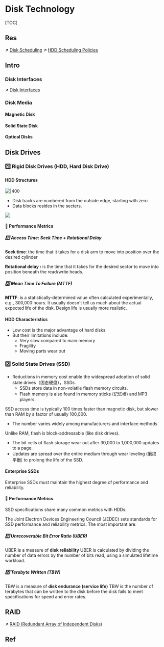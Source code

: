 # Disk Technology

[TOC]



## Res
↗ [Disk Scheduling](../../../../../Operating%20System%20(Theory)/IO%20System/IO%20Efficiency%20(via%20Scheduling%20&%20Buffering)/Disk%20Scheduling/Disk%20Scheduling.md)
↗ [HDD Scheduling Policies](../../../../../Operating%20System%20(Theory)/IO%20System/IO%20Efficiency%20(via%20Scheduling%20&%20Buffering)/Disk%20Scheduling/Disk%20Scheduling%20with%20HDD/HDD%20Scheduling%20Policies.md)



## Intro


### Disk Interfaces
↗ [Disk Interfaces](../../../Computer%20Bus%20(Datapath)/Disk%20Interfaces.md)



### Disk Media
#### Magnetic Disk


#### Solid State Disk


#### Optical Disks



## Disk Drives
### 1️⃣ Rigid Disk Drives (HDD, Hard Disk Drive)
#### HDD Structures
![|400](../../../../../../../../../Assets/Pics/Pasted%20image%2020230619155434.png)

- Disk tracks are numbered from the outside edge, starting with zero
- Data blocks resides in the secters.


![](../../../../../../../../../Assets/Pics/Screenshot%202023-06-24%20at%207.01.49%20PM.png)


#### 💨 Performance Metrics
##### 1️⃣ Access Time: Seek Time + Rotational Delay
**Seek time**: the time that it takes for a disk arm to move into position over the desired cylinder

**Rotational delay :** is the time that it takes for the desired sector to move into position beneath the read/write heads.


##### 2️⃣ Mean Time To Failure (MTTF)
**MTTF**: is a statistically-determined value often calculated experimentally, e.g., 300,000 hours. It usually doesn't tell us much about the actual expected life of the disk. Design life is usually more realistic.


#### HDD Characteristics
- Low cost is the major advantage of hard disks
- But their limitations include:
	- Very slow compared to main memory
	- Fragility
	- Moving parts wear out


### 2️⃣ Solid State Drives (SSD)
- ﻿﻿Reductions in memory cost enable the widespread adoption of solid state drives（固态硬盘），SSDs.
	- ﻿﻿SSDs store data in non-volatile flash memory circuits.
	- Flash memory is also found in memory sticks (记忆棒) and MP3 players.


SSD access time is typically 100 times faster than magnetic disk, but slower than RAM by a factor of usually 100,000.
- ﻿﻿The number varies widely among manufacturers and interface methods.

﻿﻿Unlike RAM, flash is block-addressable (like disk drives).
- ﻿﻿The bit cells of flash storage wear out after 30,000 to 1,000,000 updates to a page.
- ﻿﻿Updates are spread over the entire medium through wear leveling (磨损平衡) to prolong the life of the SSD.


#### Enterprise SSDs
﻿﻿Enterprise SSDs must maintain the highest degree of performance and reliability.


#### 💨 Performance Metrics
SSD specifications share many common metrics with HDDs.

The Joint Electron Devices Engineering Council (JEDEC) sets standards for SSD performance and reliability metrics. The most important are:

##### 1️⃣ Unrecoverable Bit Error Ratio (UBER)
UBER is a measure of **disk reliability** 
UBER is calculated by dividing the number of data errors by the number of bits read, using a simulated lifetime workload.


##### 2️⃣ Terabyte Written (TBW)
TBW is a measure of **disk endurance (service life)**
TBW is the number of terabytes that can be written to the disk before the disk fails to meet specifications for speed and error rates.



## RAID
↗ [RAID (Redundant Array of Independent Disks)](RAID%20(Redundant%20Array%20of%20Independent%20Disks).md)


## Ref
